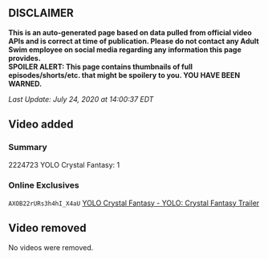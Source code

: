 ## DISCLAIMER
**This is an auto-generated page based on data pulled from official video APIs and is correct at time of publication. Please do not contact any Adult Swim employee on social media regarding any information this page provides.**  
**SPOILER ALERT: This page contains thumbnails of full episodes/shorts/etc. that might be spoilery to you. YOU HAVE BEEN WARNED.**  

_Last Update: July 24, 2020 at 14:00:37 EDT_
## Video added
### Summary
2224723 YOLO Crystal Fantasy: 1  
### Online Exclusives
`AXOB22rURs3h4hI_X4aU` [YOLO Crystal Fantasy - YOLO: Crystal Fantasy Trailer](https://www.adultswim.com/videos/yolo-crystal-fantasy/yolo-crystal-fantasy-trailer)  
## Video removed
No videos were removed.  
